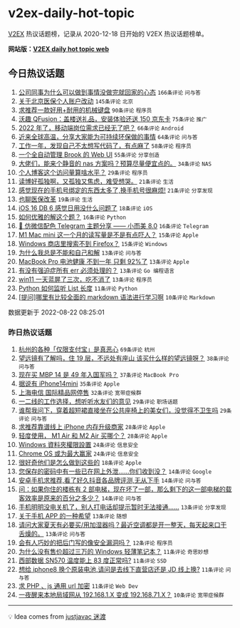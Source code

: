 # v2ex-daily-hot-topic

[V2EX](https://www.v2ex.com/) 热议话题榜，记录从 2020-12-18 日开始的 V2EX 热议话题榜单。

**网站版：[V2EX daily hot topic web](https://boojack.github.io/v2ex-daily-hot-topic-web/)**

## 今日热议话题

<!-- TODAY BEGIN -->

1. [公司同事为什么可以做到事情没做完就回家的心态](https://www.v2ex.com/t/874454) `166条评论` `问与答`
1. [关于北京医保个人账户改动](https://www.v2ex.com/t/874456) `145条评论` `北京`
1. [求推荐一款好用+耐用的机械键盘](https://www.v2ex.com/t/874446) `90条评论` `程序员`
1. [沃趣 QFusion：盖楼送礼品，安装体验还送 150 京东卡](https://www.v2ex.com/t/874578) `75条评论` `推广`
1. [2022 年了，移动端岗位需求已经无了吧？](https://www.v2ex.com/t/874461) `66条评论` `Android`
1. [近来全球高温，分享大家能为可持续环保做的事情](https://www.v2ex.com/t/874495) `64条评论` `问与答`
1. [工作一年，发现自己不太想写代码了，有点麻了](https://www.v2ex.com/t/874441) `58条评论` `程序员`
1. [一个全自动管理 Brook 的 Web UI](https://www.v2ex.com/t/874442) `55条评论` `分享创造`
1. [大佬们，能来个静音的 nas 方案吗？预算尽量便宜点的。](https://www.v2ex.com/t/874510) `34条评论` `NAS`
1. [个人博客这个访问量算啥水平？](https://www.v2ex.com/t/874484) `29条评论` `程序员`
1. [读博好孤独啊，又孤独又焦虑，难受想哭。](https://www.v2ex.com/t/874535) `21条评论` `生活`
1. [感觉现在的手机号绑定的东西太多了,换手机号很麻烦!](https://www.v2ex.com/t/874487) `21条评论` `分享发现`
1. [也聊医保改革](https://www.v2ex.com/t/874516) `19条评论` `生活`
1. [iOS 16 DB 6 感觉日用没什么问题了](https://www.v2ex.com/t/874565) `18条评论` `iOS`
1. [如何优雅的解这个题？](https://www.v2ex.com/t/874486) `16条评论` `Python`
1. [🎨 仿微信配色 Telegram 主题分享 —— 小而美 8.0](https://www.v2ex.com/t/874435) `16条评论` `Telegram`
1. [M1 Mac mini 这一个月的读写量是不是有点吓人？](https://www.v2ex.com/t/874522) `15条评论` `Apple`
1. [Windows 商店里搜索不到 Firefox？](https://www.v2ex.com/t/874436) `15条评论` `Windows`
1. [为什么我总是不能和自己和解](https://www.v2ex.com/t/874566) `13条评论` `问与答`
1. [MacBook Pro 电池健康 不到一年 只剩 92%了](https://www.v2ex.com/t/874536) `13条评论` `Apple`
1. [有没有强迫症所有 err 必须处理的？](https://www.v2ex.com/t/874530) `13条评论` `Go 编程语言`
1. [win11 一天蓝屏了三次，吃不消了](https://www.v2ex.com/t/874528) `13条评论` `程序员`
1. [Python 如何监听 List 长度](https://www.v2ex.com/t/874515) `11条评论` `Python`
1. [[提问]哪里有比较全面的 markdown 语法进行学习啊](https://www.v2ex.com/t/874548) `10条评论` `Markdown`

数据更新于 2022-08-22 08:25:01

<!-- TODAY END -->

### 昨日热议话题

<!-- YESTERDAY BEGIN -->

1. [杭州的各种「仅限支付宝」是真恶心](https://www.v2ex.com/t/874369) `69条评论` `杭州`
1. [望远镜有了解吗，住 19 层，不远处有座山 该买什么样的望远镜呀？](https://www.v2ex.com/t/874314) `38条评论` `问与答`
1. [现在买 MBP 14 是 49 年入国军吗？](https://www.v2ex.com/t/874315) `37条评论` `MacBook Pro`
1. [据说有 iPhone14mini](https://www.v2ex.com/t/874337) `35条评论` `Apple`
1. [上海电信 国际精品网停售](https://www.v2ex.com/t/874330) `32条评论` `宽带症候群`
1. [一二线的工作选择，想听听水友们的意见](https://www.v2ex.com/t/874304) `29条评论` `职场话题`
1. [谁帮我问下，穿着超短裙直接坐在公共座椅上的美女们，没觉得不卫生吗](https://www.v2ex.com/t/874356) `29条评论` `问与答`
1. [求推荐靠谱线上 iPhone 内存升级商家](https://www.v2ex.com/t/874308) `28条评论` `Apple`
1. [轻度使用， M1 Air 和 M2 Air 买哪个？](https://www.v2ex.com/t/874341) `28条评论` `Apple`
1. [Windows 資料夾權限設置](https://www.v2ex.com/t/874292) `24条评论` `信息安全`
1. [Chrome OS 或为最大赢家](https://www.v2ex.com/t/874317) `24条评论` `信息安全`
1. [很好奇他们是怎么做到这些的](https://www.v2ex.com/t/874372) `18条评论` `Apple`
1. [您保存的密码中有一些已在网上外泄……你们收到没？](https://www.v2ex.com/t/874370) `14条评论` `Google`
1. [安卓手机求推荐,看了好久抖音各品牌评测,无从下手](https://www.v2ex.com/t/874363) `14条评论` `问与答`
1. [问：如果你住的楼栋有 2 部电梯，现在坏了一部，那么剩下的这一部电梯的载客效率是原来的百分之多少？](https://www.v2ex.com/t/874286) `14条评论` `问与答`
1. [手机明明没电关机了，别人打电话却提示暂时无法接通……](https://www.v2ex.com/t/874371) `13条评论` `分享发现`
1. [关于手机 APP 的一种希望](https://www.v2ex.com/t/874358) `13条评论` `随想`
1. [请问大家夏天有必要买/用加湿器吗？最近空调都是开一整天，每天起来口干舌燥的。](https://www.v2ex.com/t/874321) `13条评论` `问与答`
1. [会有人巧妙的把后门写的像安全漏洞吗？](https://www.v2ex.com/t/874336) `12条评论` `程序员`
1. [为什么没有售价超过三万的 Windows 轻薄笔记本？](https://www.v2ex.com/t/874426) `11条评论` `奇思妙想`
1. [西部数据 SN570 温度能上 83 度正常吗?](https://www.v2ex.com/t/874421) `11条评论` `SSD`
1. [想给 iphone8 换个原装电池,请问是去线下直营店还是 JD 线上换?](https://www.v2ex.com/t/874377) `11条评论` `问与答`
1. [求 PHP 、js 通用 url 加密](https://www.v2ex.com/t/874324) `11条评论` `Web Dev`
1. [一夜醒来本地局域网从 192.168.1.X 变成 192.168.71.X？](https://www.v2ex.com/t/874300) `10条评论` `宽带症候群`

<!-- YESTERDAY END -->

---

💡 Idea comes from [justjavac 迷渡](https://github.com/justjavac/)
